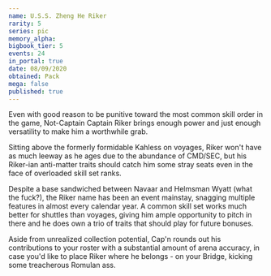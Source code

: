 ```yaml
---
name: U.S.S. Zheng He Riker
rarity: 5
series: pic
memory_alpha:
bigbook_tier: 5
events: 24
in_portal: true
date: 08/09/2020
obtained: Pack
mega: false
published: true
---
```


Even with good reason to be punitive toward the most common skill order in the game, Not-Captain Captain Riker brings enough power and just enough versatility to make him a worthwhile grab.

Sitting above the formerly formidable Kahless on voyages, Riker won't have as much leeway as he ages due to the abundance of CMD/SEC, but his Riker-ian anti-matter traits should catch him some stray seats even in the face of overloaded skill set ranks.

Despite a base sandwiched between Navaar and Helmsman Wyatt (what the fuck?), the Riker name has been an event mainstay, snagging multiple features in almost every calendar year. A common skill set works much better for shuttles than voyages, giving him ample opportunity to pitch in there and he does own a trio of traits that should play for future bonuses.

Aside from unrealized collection potential, Cap'n rounds out his contributions to your roster with a substantial amount of arena accuracy, in case you'd like to place Riker where he belongs - on your Bridge, kicking some treacherous Romulan ass.
